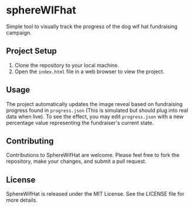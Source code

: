 # sphereWIFhat

Simple tool to visually track the progress of the dog wif hat fundraising campaign. 

## Project Setup
1. Clone the repository to your local machine.
2. Open the `index.html` file in a web browser to view the project.

## Usage
The project automatically updates the image reveal based on fundraising progress found in `progress.json` (This is simulated but should plug into real data when live). To see the effect, you may edit `progress.json` with a new percentage value representing the fundraiser's current state.

## Contributing
Contributions to SphereWifHat are welcome. Please feel free to fork the repository, make your changes, and submit a pull request.

## License
SphereWifHat is released under the MIT License. See the LICENSE file for more details.
